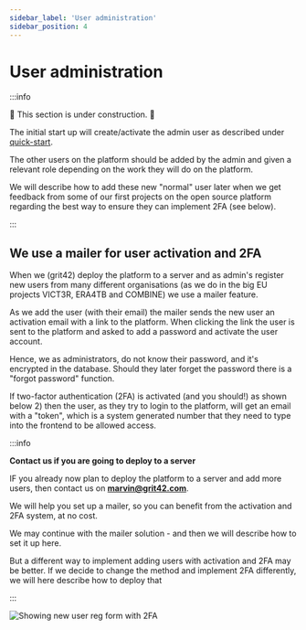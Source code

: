 ```yaml
---
sidebar_label: 'User administration'
sidebar_position: 4
---
```



# User administration

:::info

🚧 This section is under construction. 🚧

The initial start up will create/activate the admin user as described under [quick-start](../getting-started/quick-start.md).

The other users on the platform should be added by the admin and given a relevant role depending on the work they will do on the platform.

We will describe how to add these new "normal" user later when we get feedback from some of our first projects on the open source platform regarding the best way to ensure they can implement 2FA (see below).

:::

## We use a mailer for user activation and 2FA

When we (grit42) deploy the platform to a server and as admin's register new users from many different organisations (as we do in the big EU projects VICT3R, ERA4TB and COMBINE) we use a mailer feature.

As we add the user (with their email) the mailer sends the new user an activation email with a link to the platform. When clicking the link the user is sent to the platform and asked to add a password and activate the user account.

Hence, we as administrators, do not know their password, and it's encrypted in the database. Should they later forget the password there is a "forgot password" function.

If two-factor authentication (2FA) is activated (and you should!) as shown below 2) then the user, as they try to login to the platform, will get an email with a "token", which is a system generated number that they need to type into the frontend to be allowed access.


:::info

**Contact us if you are going to deploy to a server**

IF you already now plan to deploy the platform to a server and add more users, then contact us on **marvin@grit42.com**.

We will help you set up a mailer, so you can benefit from the activation and 2FA system, at no cost.

We may continue with the mailer solution - and then we will describe how to set it up here.

But a different way to implement adding users with activation and 2FA may be better. If we decide to change the method and implement 2FA differently, we will here describe how to deploy that

:::

![Showing new user reg form with 2FA](./assets/user_reg_new.png)







